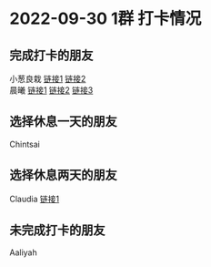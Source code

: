 # 2022-09-30 1群 打卡情况
## 完成打卡的朋友
小葱良栽 [链接1](http://mmbiz.qpic.cn/mmbiz_jpg/rlzCzCGMBEqput7GmRRYkUoiclH9OZwW8RjVml2qt6wUoPvWmBvMDCu4R1SQibXh2ywUVVicknCTkL7yHgffY6R6Q/0) [链接2](http://mmbiz.qpic.cn/mmbiz_jpg/rlzCzCGMBEqput7GmRRYkUoiclH9OZwW8zJjFOVYlQFtB1K6faGg5Rxmm8Tgdpa8nvpqKS9uWeyS8iaOXSnUtzvg/0) <br>晨曦 [链接1](http://mmbiz.qpic.cn/mmbiz_jpg/4rYayDxu0jVRWlJrFv8Dmu9RyN3AKn19icDSNticEAUPzEN4gT7e1GlnTNMoUgy6MjqjG0y4ggCJ3zKK1icYHDXbw/0) [链接2](http://mmbiz.qpic.cn/mmbiz_jpg/4rYayDxu0jVRWlJrFv8Dmu9RyN3AKn19icDSNticEAUPzEN4gT7e1GlnTNMoUgy6MjqjG0y4ggCJ3zKK1icYHDXbw/0) [链接3](http://mmbiz.qpic.cn/mmbiz_jpg/4rYayDxu0jVRWlJrFv8Dmu9RyN3AKn19A7piaiaD6hPkoSU9nyTlgXRnyNMQSIlxrTLyNazDhnJPE0nl9qMUUAqw/0) <br>
## 选择休息一天的朋友
Chintsai

## 选择休息两天的朋友
Claudia [链接1](http://mmbiz.qpic.cn/mmbiz_jpg/EqM704vBbWCRXAZ9S8chbdbxCqgic0HTcm68RFA54f2AibaeiaFJxosy9YM7OfV9XkTjTjUH1qSvpRoia6ibia3Yu7tQ/0) <br>
## 未完成打卡的朋友
Aaliyah

